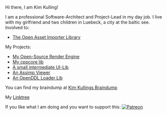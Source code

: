 Hi there, I am Kim Kulling!

I am a professional Software-Architect and Project-Lead in my day job. I live with my girlfriend and two children in Luebeck, a city at the baltic see.
Involved to:
- [The Open Asset Importer Library](https://github.com/assimp/assimp)

My Projects:
- [My Open-Source Render Engine](https://github.com/kimkulling/osre)
- [My cppcore lib](https://github.com/kimkulling/cppcore)
- [A small intermediate UI-Lib](https://github.com/kimkulling/tiny_ui)
- [An Assimp Viewer](https://github.com/assimp/assimp_view)
- [An OpenDDL Loader Lib](https://github.com/kimkulling/openddl-parser)

You can find my braindump at [Kim Kullings Braindump](https://github.com/kimkulling/kims_brain_dump/blob/main/blog/eng/developer_jornal/dev_log.md)

My [Linktree](https://linktr.ee/kimkulling)

If you like what I am doing and you want to support this: [![Patreon](https://cloud.githubusercontent.com/assets/8225057/5990484/70413560-a9ab-11e4-8942-1a63607c0b00.png)](http://www.patreon.com/assimp)

